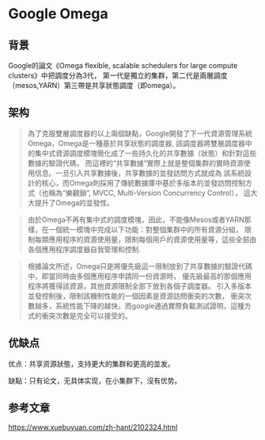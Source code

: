 # Google Omega #

## 背景 ##
Google的論文《Omega flexible, scalable schedulers for large compute clusters》中把調度分為3代，
第一代是獨立的集群，第二代是兩層調度（mesos,YARN）第三帶是共享狀態調度（即omega）。

## 架构 ##
>為了克服雙層調度器的以上兩個缺點，Google開發了下一代資源管理系統Omega，Omega是一種基於共享狀態的調度器,
該調度器將雙層調度器中的集中式資源調度模塊簡化成了一些持久化的共享數據（狀態）和針對這些數據的驗證代碼，
而這裡的“共享數據”實際上就是整個集群的實時資源使用信息。一旦引入共享數據後，共享數據的並發訪問方式就成為
該系統設計的核心，而Omega則採用了傳統數據庫中基於多版本的並發訪問控制方式（也稱為“樂觀鎖”, MVCC, Multi-Version Concurrency Control），
這大大提升了Omega的並發性。  

>由於Omega不再有集中式的調度模塊，因此，不能像Mesos或者YARN那樣，在一個統一模塊中完成以下功能：對整個集群中的所有資源分組，
限制每類應用程序的資源使用量，限制每個用戶的資源使用量等，這些全部由各個應用程序調度器自我管理和控制.  

>根據論文所述，Omega只是將優先級這一限制放到了共享數據的驗證代碼中，即當同時由多個應用程序申請同一份資源時，
優先級最高的那個應用程序將獲得該資源，其他資源限制全部下放到各個子調度器。 
引入多版本並發控制後，限制該機制性能的一個因素是資源訪問衝突的次數，
衝突次數越多，系統性能下降的越快，而google通過實際負載測試證明，這種方式的衝突次數是完全可以接受的。

## 优缺点 ##
优点：共享资源狀態，支持更大的集群和更高的並发。  

缺點：只有论文，无具体实现，在小集群下，沒有优势。

## 参考文章 ##
https://www.xuebuyuan.com/zh-hant/2102324.html

